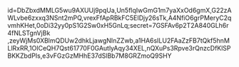 id=DbZbxdMMLG5wu9AXUUj9pqUa,Un5flqIwGmG1m7yaXxOd6gmX,G22zAWLvbe6zxxq3NSnt2mPQ,vrexFfApRBkFC5EIDjy26sTk,A4NfiO6grPMeryC2qvmhKHet,0oDi32yy0pS1G2Sw0xH5GnLq;secret=7GSFAv6p2T2A840GLh6r4fNLSTgnVjBk ,zeyWjMs0XBlmQDUw2dhkLjawgNInZZwb,a1HA6sILU2FAaZzFB7tQkf5hnMLlRxRR,1OICeQH7Qst61770F0GAutlyAqy34XEL,nQXuPs3Rpve3rQnzcDfKlSPBKKZbdPIs,e3vFGzGzMHhE37dSlBb7M8GRZmoQ9SHY
